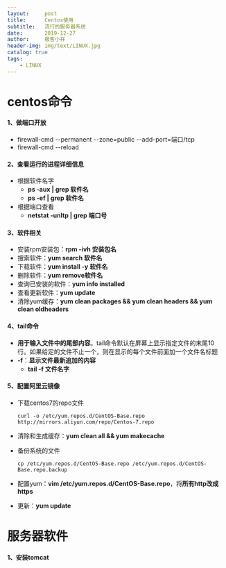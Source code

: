 ```yaml
---
layout:     post
title:      Centos使用
subtitle:   流行的服务器系统
date:       2019-12-27
author:     极客小祥
header-img: img/text/LINUX.jpg
catalog: true
tags: 
    - LINUX
---
```



# centos命令

#### 1、做端口开放
* firewall-cmd --permanent --zone=public --add-port=端口/tcp
* firewall-cmd --reload

#### 2、查看运行的进程详细信息

* 根据软件名字
    * **ps -aux \| grep 软件名**
    * **ps -ef \| grep 软件名**
* 根据端口查看
    * **netstat -unltp \| grep 端口号**

#### 3、软件相关
* 安装rpm安装包：**rpm -ivh 安装包名**
* 搜索软件：**yum search 软件名**
* 下载软件：**yum install -y 软件名**
* 删除软件：**yum remove软件名**
* 查询已安装的软件：**yum info installed**
* 查看更新软件：**yum update**
* 清除yum缓存：**yum clean packages && yum clean headers && yum clean oldheaders**

#### 4、tail命令
* **用于输入文件中的尾部内容**。tail命令默认在屏幕上显示指定文件的末尾10行。如果给定的文件不止一个，则在显示的每个文件前面加一个文件名标题
* **-f**：**显示文件最新追加的内容**
    * **tail -f 文件名字**

#### 5、配置阿里云镜像
* 下载centos7的repo文件

    ```shell
    curl -o /etc/yum.repos.d/CentOS-Base.repo http://mirrors.aliyun.com/repo/Centos-7.repo
    ```

* 清除和生成缓存：**yum clean all && yum makecache**
* 备份系统的文件
    
    ```shell
    cp /etc/yum.repos.d/CentOS-Base.repo /etc/yum.repos.d/CentOS-Base.repo.backup
    ```

* 配置yum：**vim /etc/yum.repos.d/CentOS-Base.repo**，将**所有http改成https**
* 更新：**yum update**

# 服务器软件
#### 1、安装tomcat
